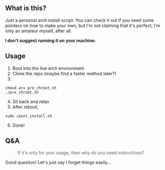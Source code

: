 ## What is this?
Just a personal arch install script. You can check it out if you need some pointers on how to make your own, but I'm not claiming that it's perfect; I'm only an amateur myself, after all.

**I don't suggest running it on your machine.**

## Usage
1. Boot into the live arch environment
2. Clone the repo (maybe find a faster method later?)
3. 
```
chmod a+x pre_chroot.sh
./pre_chroot.sh
```
4. Sit back and relax
5. After reboot,
```
sudo /post_install.sh
```
6. Done!

## Q&A
> If it's only for your usage, then why do you need instructions?

Good question! Let's just say I forget things easily...
